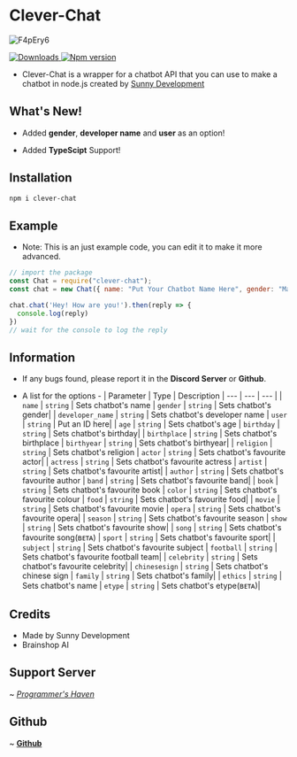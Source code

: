# Clever-Chat

![F4pEry6](https://nodei.co/npm/clever-chat.png?downloads=true&stars=true)

<a href="https://www.npmjs.com/package/clever-chat">
<img src="https://img.shields.io/npm/dt/clever-chat?color=CC3534&logo=npm&style=for-the-badge" alt="Downloads">
</a>

<a href="https://www.npmjs.com/package/clever-chat">
<img src="https://img.shields.io/npm/v/clever-chat?color=red&label=Version&logo=npm&style=for-the-badge" alt="Npm version">
</a>

- Clever-Chat is a wrapper for a chatbot API that you can use to make a chatbot in node.js created by [Sunny Development](https://sunnydevelopment.ml/)

## What's New!
- Added __gender__, __developer name__ and __user__ as an option!

- Added __TypeScipt__ Support!

## Installation

```bash
npm i clever-chat
```
## Example

- Note: This is an just example code, you can edit it to make it more advanced.

```javascript
// import the package
const Chat = require("clever-chat");
const chat = new Chat({ name: "Put Your Chatbot Name Here", gender: "Male", developer_name: "Put Your Name Here", user: "Put an ID here" }); //put your chatbot name, chatbot gender and developer name here

chat.chat('Hey! How are you!').then(reply => {
  console.log(reply)
})
// wait for the console to log the reply
```
## Information
- If any bugs found, please report it in the __Discord Server__ or __Github__.

- A list for the options -
  | Parameter | Type | Description
  | --- | --- | --- |
  | `name` | `string` | Sets chatbot's name
  | `gender` | `string` | Sets chatbot's gender|
  | `developer_name` | `string` | Sets chatbot's developer name
| `user` | `string` | Put an ID here|
| `age` | `string` | Sets chatbot's age
| `birthday` | `string` | Sets chatbot's birthday|
| `birthplace` | `string` | Sets chatbot's birthplace
| `birthyear` | `string` | Sets chatbot's birthyear|
| `religion` | `string` | Sets chatbot's religion
| `actor` | `string` | Sets chatbot's favourite actor|
| `actress` | `string` | Sets chatbot's favourite actress
| `artist` | `string` | Sets chatbot's favourite artist|
| `author` | `string` | Sets chatbot's favourite author
| `band` | `string` | Sets chatbot's favourite band|
| `book` | `string` | Sets chatbot's favourite book
| `color` | `string` | Sets chatbot's favourite colour
| `food` | `string` | Sets chatbot's favourite food|
| `movie` | `string` | Sets chatbot's favourite movie
| `opera` | `string` | Sets chatbot's favourite opera|
| `season` | `string` | Sets chatbot's favourite season
| `show` | `string` | Sets chatbot's favourite show|
| `song` | `string` | Sets chatbot's favourite song(ʙᴇᴛᴀ)
| `sport` | `string` | Sets chatbot's favourite sport|
| `subject` | `string` | Sets chatbot's favourite subject
| `football` | `string` | Sets chatbot's favourite football team|
| `celebrity` | `string` | Sets chatbot's favourite celebrity|
| `chinesesign` | `string` | Sets chatbot's chinese sign
| `family` | `string` | Sets chatbot's family|
| `ethics` | `string` | Sets chatbot's name
| `etype` | `string` | Sets chatbot's etype(ʙᴇᴛᴀ)|

## Credits
- Made by Sunny Development
- Brainshop AI
## Support Server
 ~ [*Programmer's Haven*](https://discord.gg/AEw8g8yVNV)

## Github
 ~ [**Github**](https://github.com/HisRoyalBaguettes/clever-chat-v7)
